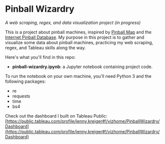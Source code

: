 # Pinball Wizardry
_A web scraping, regex, and data visualization project (in progress)_

This is a project about pinball machines, inspired by [Pinball Map](https://pinballmap.com/) and the [Internet Pinball Database](https://www.ipdb.org/search.pl). My purpose in this project is to gather and visualize some data about pinball machines, practicing my web scraping, regex, and Tableau skills along the way.

Here's what you'll find in this repo:

* **pinball-wizardry.ipynb**: a Jupyter notebook containing project code.

To run the notebook on your own machine, you'll need Python 3 and the following packages:

* re
* requests
* time
* bs4

Check out the dashboard I built on Tableau Public: [https://public.tableau.com/profile/jenny.kreiger#!/vizhome/PinballWizardry/Dashboard](https://public.tableau.com/profile/jenny.kreiger#!/vizhome/PinballWizardry/Dashboard)